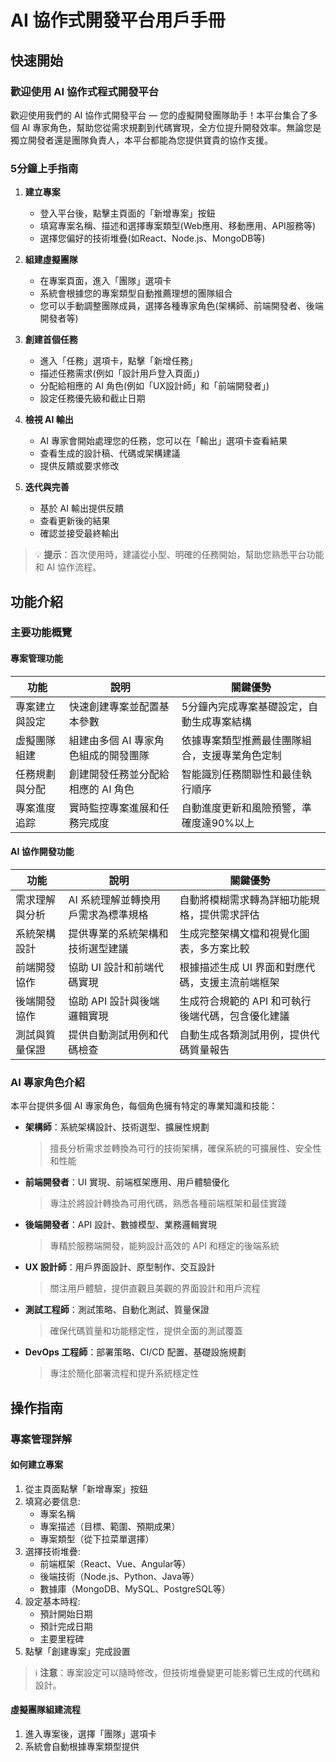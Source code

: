 # AI 協作式開發平台用戶手冊

## 快速開始

### 歡迎使用 AI 協作式程式開發平台

歡迎使用我們的 AI 協作式開發平台 — 您的虛擬開發團隊助手！本平台集合了多個 AI 專家角色，幫助您從需求規劃到代碼實現，全方位提升開發效率。無論您是獨立開發者還是團隊負責人，本平台都能為您提供寶貴的協作支援。

### 5分鐘上手指南

1. **建立專案**
   - 登入平台後，點擊主頁面的「新增專案」按鈕
   - 填寫專案名稱、描述和選擇專案類型(Web應用、移動應用、API服務等)
   - 選擇您偏好的技術堆疊(如React、Node.js、MongoDB等)

2. **組建虛擬團隊**
   - 在專案頁面，進入「團隊」選項卡
   - 系統會根據您的專案類型自動推薦理想的團隊組合
   - 您可以手動調整團隊成員，選擇各種專家角色(架構師、前端開發者、後端開發者等)

3. **創建首個任務**
   - 進入「任務」選項卡，點擊「新增任務」
   - 描述任務需求(例如「設計用戶登入頁面」)
   - 分配給相應的 AI 角色(例如「UX設計師」和「前端開發者」)
   - 設定任務優先級和截止日期

4. **檢視 AI 輸出**
   - AI 專家會開始處理您的任務，您可以在「輸出」選項卡查看結果
   - 查看生成的設計稿、代碼或架構建議
   - 提供反饋或要求修改

5. **迭代與完善**
   - 基於 AI 輸出提供反饋
   - 查看更新後的結果
   - 確認並接受最終輸出

> 💡 **提示**：首次使用時，建議從小型、明確的任務開始，幫助您熟悉平台功能和 AI 協作流程。

## 功能介紹

### 主要功能概覽

#### 專案管理功能

| 功能 | 說明 | 關鍵優勢 |
|------|------|---------|
| 專案建立與設定 | 快速創建專案並配置基本參數 | 5分鐘內完成專案基礎設定，自動生成專案結構 |
| 虛擬團隊組建 | 組建由多個 AI 專家角色組成的開發團隊 | 依據專案類型推薦最佳團隊組合，支援專業角色定制 |
| 任務規劃與分配 | 創建開發任務並分配給相應的 AI 角色 | 智能識別任務關聯性和最佳執行順序 |
| 專案進度追踪 | 實時監控專案進展和任務完成度 | 自動進度更新和風險預警，準確度達90%以上 |

#### AI 協作開發功能

| 功能 | 說明 | 關鍵優勢 |
|------|------|---------|
| 需求理解與分析 | AI 系統理解並轉換用戶需求為標準規格 | 自動將模糊需求轉為詳細功能規格，提供需求評估 |
| 系統架構設計 | 提供專業的系統架構和技術選型建議 | 生成完整架構文檔和視覺化圖表，多方案比較 |
| 前端開發協作 | 協助 UI 設計和前端代碼實現 | 根據描述生成 UI 界面和對應代碼，支援主流前端框架 |
| 後端開發協作 | 協助 API 設計與後端邏輯實現 | 生成符合規範的 API 和可執行後端代碼，包含優化建議 |
| 測試與質量保證 | 提供自動測試用例和代碼檢查 | 自動生成各類測試用例，提供代碼質量報告 |

### AI 專家角色介紹

本平台提供多個 AI 專家角色，每個角色擁有特定的專業知識和技能：

- **架構師**：系統架構設計、技術選型、擴展性規劃
  > 擅長分析需求並轉換為可行的技術架構，確保系統的可擴展性、安全性和性能

- **前端開發者**：UI 實現、前端框架應用、用戶體驗優化
  > 專注於將設計轉換為可用代碼，熟悉各種前端框架和最佳實踐

- **後端開發者**：API 設計、數據模型、業務邏輯實現
  > 專精於服務端開發，能夠設計高效的 API 和穩定的後端系統

- **UX 設計師**：用戶界面設計、原型制作、交互設計
  > 關注用戶體驗，提供直觀且美觀的界面設計和用戶流程

- **測試工程師**：測試策略、自動化測試、質量保證
  > 確保代碼質量和功能穩定性，提供全面的測試覆蓋

- **DevOps 工程師**：部署策略、CI/CD 配置、基礎設施規劃
  > 專注於簡化部署流程和提升系統穩定性

## 操作指南

### 專案管理詳解

#### 如何建立專案

1. 從主頁面點擊「新增專案」按鈕
2. 填寫必要信息:
   - 專案名稱
   - 專案描述（目標、範圍、預期成果）
   - 專案類型（從下拉菜單選擇）
3. 選擇技術堆疊:
   - 前端框架（React、Vue、Angular等）
   - 後端技術（Node.js、Python、Java等）
   - 數據庫（MongoDB、MySQL、PostgreSQL等）
4. 設定基本時程:
   - 預計開始日期
   - 預計完成日期
   - 主要里程碑
5. 點擊「創建專案」完成設置

> ℹ️ **注意**：專案設定可以隨時修改，但技術堆疊變更可能影響已生成的代碼和設計。

#### 虛擬團隊組建流程

1. 進入專案後，選擇「團隊」選項卡
2. 系統會自動根據專案類型提供